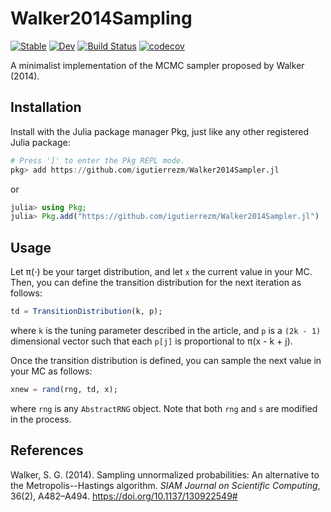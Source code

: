 # Walker2014Sampling

[![Stable](https://img.shields.io/badge/docs-stable-blue.svg)](https://igutierrezm.github.io/Walker2014Sampling.jl/stable)
[![Dev](https://img.shields.io/badge/docs-dev-blue.svg)](https://igutierrezm.github.io/Walker2014Sampling.jl/dev)
[![Build Status](https://github.com/igutierrezm/Walker2014Sampling.jl/workflows/CI/badge.svg)](https://github.com/igutierrezm/Walker2014Sampling.jl/actions)
[![codecov](https://codecov.io/gh/igutierrezm/Walker2014Sampling.jl/branch/master/graph/badge.svg?token=o8DGQSTKft)](https://codecov.io/gh/igutierrezm/Walker2014Sampling.jl)

A minimalist implementation of the MCMC sampler proposed by Walker (2014).

## Installation


Install with the Julia package manager Pkg, just like any other registered Julia package:

```julia
# Press ']' to enter the Pkg REPL mode.
pkg> add https://github.com/igutierrezm/Walker2014Sampler.jl  
```

or

```julia
julia> using Pkg; 
julia> Pkg.add("https://github.com/igutierrezm/Walker2014Sampler.jl")
```

## Usage

Let π(⋅) be your target distribution, and let `x` the current value in your MC. Then, you can define the transition distribution for the next iteration as follows:

```julia
td = TransitionDistribution(k, p);
``` 

where `k` is the tuning parameter described in the article, and `p` is a `(2k - 1)` dimensional vector such that each `p[j]` is proportional to π(x - k + j).

Once the transition distribution is defined, you can sample the next value in your MC as follows:

```julia
xnew = rand(rng, td, x);
``` 

where `rng` is any `AbstractRNG` object. Note that both `rng` and `s` are modified in the process.

## References

Walker, S. G. (2014). Sampling unnormalized probabilities: An alternative to the Metropolis--Hastings algorithm. *SIAM Journal on Scientific Computing*, 36(2), A482–A494. https://doi.org/10.1137/130922549#
